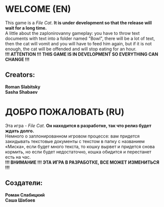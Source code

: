 # WELCOME (EN)
This game is a *File Cat*. **It is under development so that the release will wait for a long time.**<br> A little about the zaplonirovanny gameplay: you have to throw text documents with text into a folder named "Bowl", there will be a lot of text, then the cat will vomit and you will have to feed him again, but if it is not enough, the cat will be offended and will stop eating for an hour.<br> __!!! ATTENTION !!! THIS GAME IS IN DEVELOPMENT SO EVERYTHING CAN CHANGE !!!__
## Creators:
**Roman Slabitsky**<br>
**Sasha Shabaev**

# ДОБРО ПОЖАЛОВАТЬ (RU)
Эта игра - *File Cat*. **Он находится в разработке, так что релиз будет ждать долго.** <br> Немного о заплонированном игровом процессе: вам придется закидывать текстовые документы с текстом в папку с названием «Миска», если будет много текста, то кошку вырвет и придется снова кормить, но если будет недостаточно, кошка обидится и перестанет есть на час. <br> __!!! ВНИМАНИЕ !!! ЭТА ИГРА В РАЗРАБОТКЕ, ВСЕ МОЖЕТ ИЗМЕНИТЬСЯ !!!__
## Создатели:
**Роман Слабицкий**<br>
**Саша Шабаев**